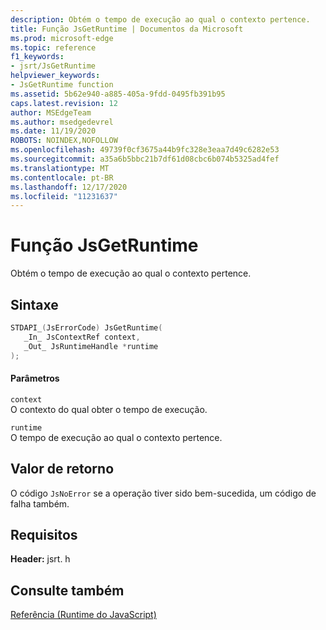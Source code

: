 ```yaml
---
description: Obtém o tempo de execução ao qual o contexto pertence.
title: Função JsGetRuntime | Documentos da Microsoft
ms.prod: microsoft-edge
ms.topic: reference
f1_keywords:
- jsrt/JsGetRuntime
helpviewer_keywords:
- JsGetRuntime function
ms.assetid: 5b62e940-a885-405a-9fdd-0495fb391b95
caps.latest.revision: 12
author: MSEdgeTeam
ms.author: msedgedevrel
ms.date: 11/19/2020
ROBOTS: NOINDEX,NOFOLLOW
ms.openlocfilehash: 49739f0cf3675a44b9fc328e3eaa7d49c6282e53
ms.sourcegitcommit: a35a6b5bbc21b7df61d08cbc6b074b5325ad4fef
ms.translationtype: MT
ms.contentlocale: pt-BR
ms.lasthandoff: 12/17/2020
ms.locfileid: "11231637"
---
```

# Função JsGetRuntime

Obtém o tempo de execução ao qual o contexto pertence.  
  
## Sintaxe  
  
```cpp  
STDAPI_(JsErrorCode) JsGetRuntime(  
   _In_ JsContextRef context,  
   _Out_ JsRuntimeHandle *runtime  
);  
```  
  
#### Parâmetros  
 `context`  
 O contexto do qual obter o tempo de execução.  
  
 `runtime`  
 O tempo de execução ao qual o contexto pertence.  
  
## Valor de retorno  
 O código `JsNoError` se a operação tiver sido bem-sucedida, um código de falha também.  
  
## Requisitos  
 **Header:** jsrt. h  
  
## Consulte também  
 [Referência (Runtime do JavaScript)](../chakra-hosting/reference-javascript-runtime.md)
